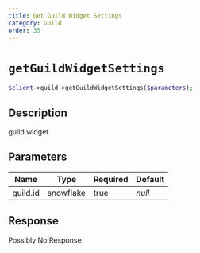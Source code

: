 ```yaml
---
title: Get Guild Widget Settings
category: Guild
order: 35
---
```


# `getGuildWidgetSettings`

```php
$client->guild->getGuildWidgetSettings($parameters);
```

## Description

guild widget

## Parameters


Name | Type | Required | Default
--- | --- | --- | ---
guild.id | snowflake | true | *null*

## Response

Possibly No Response


